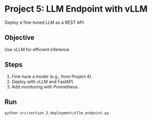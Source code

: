 # Project 5: LLM Endpoint with vLLM

Deploy a fine-tuned LLM as a REST API.

## Objective
Use vLLM for efficient inference.

## Steps
1. Fine-tune a model (e.g., from Project 4).
2. Deploy with vLLM and FastAPI.
3. Add monitoring with Prometheus.

## Run
```bash
python src/section_5_deployment/vllm_endpoint.py
```